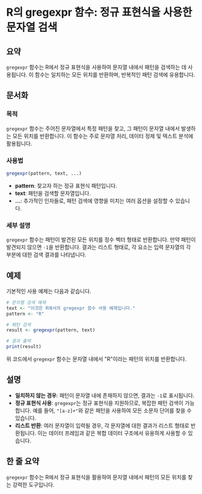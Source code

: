 <!--
Meta Description: # R의 gregexpr 함수: 정규 표현식을 사용한 문자열 검색 ## 요약 `gregexpr` 함수는 R에서 정규 표현식을 사용하여 문자열 내에서 패턴을 검색하는 데 사용됩니다. 이 함수는 일치하는 모든 위치를 반환하며, 반복적인 패턴 검색에 유용합니다. ## 문서화...
Meta Keywords: gregexpr, 문자열, 함수는, 위치를, 표현식을
-->

# R의 gregexpr 함수: 정규 표현식을 사용한 문자열 검색

## 요약
`gregexpr` 함수는 R에서 정규 표현식을 사용하여 문자열 내에서 패턴을 검색하는 데 사용됩니다. 이 함수는 일치하는 모든 위치를 반환하며, 반복적인 패턴 검색에 유용합니다.

## 문서화
### 목적
`gregexpr` 함수는 주어진 문자열에서 특정 패턴을 찾고, 그 패턴이 문자열 내에서 발생하는 모든 위치를 반환합니다. 이 함수는 주로 문자열 처리, 데이터 정제 및 텍스트 분석에 활용됩니다.

### 사용법
```R
gregexpr(pattern, text, ...)
```

- **pattern**: 찾고자 하는 정규 표현식 패턴입니다.
- **text**: 패턴을 검색할 문자열입니다.
- **...**: 추가적인 인자들로, 패턴 검색에 영향을 미치는 여러 옵션을 설정할 수 있습니다.

### 세부 설명
`gregexpr` 함수는 패턴이 발견된 모든 위치를 정수 벡터 형태로 반환합니다. 만약 패턴이 발견되지 않으면 `-1`을 반환합니다. 결과는 리스트 형태로, 각 요소는 입력 문자열의 각 부분에 대한 검색 결과를 나타냅니다. 

## 예제
기본적인 사용 예제는 다음과 같습니다.

```R
# 문자열 검색 예제
text <- "이것은 R에서의 gregexpr 함수 사용 예제입니다."
pattern <- "R"

# 패턴 검색
result <- gregexpr(pattern, text)

# 결과 출력
print(result)
```

위 코드에서 `gregexpr` 함수는 문자열 내에서 "R"이라는 패턴의 위치를 반환합니다.

## 설명
- **일치하지 않는 경우**: 패턴이 문자열 내에 존재하지 않으면, 결과는 `-1`로 표시됩니다.
- **정규 표현식 사용**: `gregexpr`는 정규 표현식을 지원하므로, 복잡한 패턴 검색이 가능합니다. 예를 들어, `"[a-z]+"`와 같은 패턴을 사용하여 모든 소문자 단어를 찾을 수 있습니다.
- **리스트 반환**: 여러 문자열이 입력될 경우, 각 문자열에 대한 결과가 리스트 형태로 반환됩니다. 이는 데이터 프레임과 같은 복합 데이터 구조에서 유용하게 사용할 수 있습니다.

## 한 줄 요약
`gregexpr` 함수는 R에서 정규 표현식을 활용하여 문자열 내에서 패턴의 모든 위치를 찾는 강력한 도구입니다.